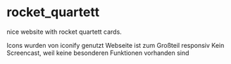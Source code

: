 # rocket_quartett
 nice website with rocket quartett cards.

Icons wurden von iconify genutzt 
Webseite ist zum Großteil responsiv
Kein Screencast, weil keine besonderen Funktionen vorhanden sind